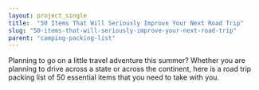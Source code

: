 ```yaml
---
layout: project_single
title:  "50 Items That Will Seriously Improve Your Next Road Trip"
slug: "50-items-that-will-seriously-improve-your-next-road-trip"
parent: "camping-packing-list"
---
```

Planning to go on a little travel adventure this ‪summer‬? Whether you are planning to drive across a state or across the continent, here is a road trip packing list of 50 essential items that you need to take with you.